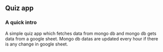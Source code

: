 ## Quiz app
### A quick intro
A simple quiz app which fetches data from mongo db and mongo db gets data from a google sheet. Mongo db datas are updated every hour if there is any change in google sheet.